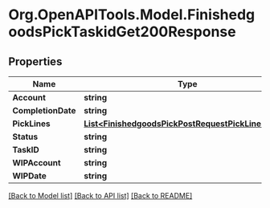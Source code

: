 # Org.OpenAPITools.Model.FinishedgoodsPickTaskidGet200Response

## Properties

Name | Type | Description | Notes
------------ | ------------- | ------------- | -------------
**Account** | **string** |  | [optional] 
**CompletionDate** | **string** |  | [optional] 
**PickLines** | [**List&lt;FinishedgoodsPickPostRequestPickLinesInner&gt;**](FinishedgoodsPickPostRequestPickLinesInner.md) |  | [optional] 
**Status** | **string** |  | [optional] 
**TaskID** | **string** |  | [optional] 
**WIPAccount** | **string** |  | [optional] 
**WIPDate** | **string** |  | [optional] 

[[Back to Model list]](../README.md#documentation-for-models) [[Back to API list]](../README.md#documentation-for-api-endpoints) [[Back to README]](../README.md)


